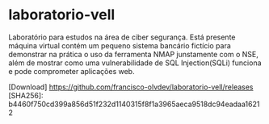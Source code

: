 # laboratorio-vell
Laboratório para estudos na área de ciber segurança.
Está presente máquina virtual contém um pequeno sistema bancário fictício
para demonstrar na prática o uso da ferramenta NMAP junstamente com o NSE,
além de mostrar como uma vulnerabilidade de SQL Injection(SQLi) funciona
e pode comprometer aplicações web.

[Download] https://github.com/francisco-olvdev/laboratorio-vell/releases<br>
[SHA256]: b4460f750cd399a856d51f232d1140315f8f1a3965aeca9518dc94eadaa16212
